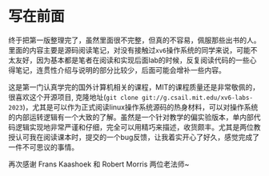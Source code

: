 # 写在前面



终于把第一版整理完了，虽然里面很不完整，但真的不容易，佩服那些出书的人。里面的内容主要是源码阅读笔记，对没有接触过`xv6`操作系统的同学来说，可能不太友好，因为基本都是笔者在阅读和实现后面lab的时候，反复阅读代码的一些心得笔记，连贯性介绍与说明的部分比较少，后面可能会增补一些内容。

这是第一门认真学完的国外计算机相关的课程，MIT的课程质量还是非常敬佩的，很喜欢这个开源项目, 克隆地址(`git clone git://g.csail.mit.edu/xv6-labs-2023`)，尤其是可以作为正式阅读linux操作系统源码的热身材料，可以对操作系统的内部运转逻辑有一个大致的了解。虽然是一个针对教学的偏实验版本，单内部代码逻辑实现地非常严谨和仔细，完全可以用精巧来描述，收货颇丰。尤其是两位教授认可我在阅读课本时，提交的一个bug反馈，让我着实开心了好久，感觉完成了一件不可思议的事情。

再次感谢 Frans Kaashoek 和 Robert Morris 两位老法师~

